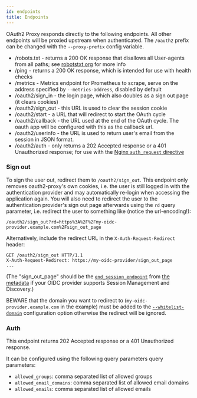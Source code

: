 ```yaml
---
id: endpoints
title: Endpoints
---
```


OAuth2 Proxy responds directly to the following endpoints. All other endpoints will be proxied upstream when authenticated. The `/oauth2` prefix can be changed with the `--proxy-prefix` config variable.

- /robots.txt - returns a 200 OK response that disallows all User-agents from all paths; see [robotstxt.org](http://www.robotstxt.org/) for more info
- /ping - returns a 200 OK response, which is intended for use with health checks
- /metrics - Metrics endpoint for Prometheus to scrape, serve on the address specified by `--metrics-address`, disabled by default
- /oauth2/sign_in - the login page, which also doubles as a sign out page (it clears cookies)
- /oauth2/sign_out - this URL is used to clear the session cookie
- /oauth2/start - a URL that will redirect to start the OAuth cycle
- /oauth2/callback - the URL used at the end of the OAuth cycle. The oauth app will be configured with this as the callback url.
- /oauth2/userinfo - the URL is used to return user's email from the session in JSON format.
- /oauth2/auth - only returns a 202 Accepted response or a 401 Unauthorized response; for use with the [Nginx `auth_request` directive](../configuration/overview.md#configuring-for-use-with-the-nginx-auth_request-directive)

### Sign out

To sign the user out, redirect them to `/oauth2/sign_out`. This endpoint only removes oauth2-proxy's own cookies, i.e. the user is still logged in with the authentication provider and may automatically re-login when accessing the application again. You will also need to redirect the user to the authentication provider's sign out page afterwards using the `rd` query parameter, i.e. redirect the user to something like (notice the url-encoding!):

```
/oauth2/sign_out?rd=https%3A%2F%2Fmy-oidc-provider.example.com%2Fsign_out_page
```

Alternatively, include the redirect URL in the `X-Auth-Request-Redirect` header:

```
GET /oauth2/sign_out HTTP/1.1
X-Auth-Request-Redirect: https://my-oidc-provider/sign_out_page
...
```

(The "sign_out_page" should be the [`end_session_endpoint`](https://openid.net/specs/openid-connect-session-1_0.html#rfc.section.2.1) from [the metadata](https://openid.net/specs/openid-connect-discovery-1_0.html#ProviderConfig) if your OIDC provider supports Session Management and Discovery.)

BEWARE that the domain you want to redirect to (`my-oidc-provider.example.com` in the example) must be added to the [`--whitelist-domain`](../configuration/overview) configuration option otherwise the redirect will be ignored.

### Auth

This endpoint returns 202 Accepted response or a 401 Unauthorized response.

It can be configured using the following query parameters query parameters:
- `allowed_groups`: comma separated list of allowed groups
- `allowed_email_domains`: comma separated list of allowed email domains
- `allowed_emails`: comma separated list of allowed emails